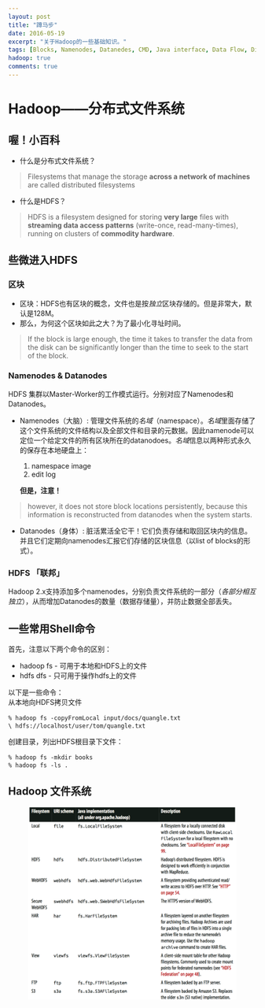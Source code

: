 ```yaml
---
layout: post
title: "蹲马步"
date: 2016-05-19
excerpt: "关于Hadoop的一些基础知识。"
tags: [Blocks, Namenodes, Datanedes, CMD, Java interface, Data Flow, Distcp－并行拷贝]
hadoop: true
comments: true
---
```


# Hadoop——分布式文件系统



## 喔！小百科
* 什么是分布式文件系统？

> Filesystems that manage the storage **across a network of machines** are called distributed filesystems

* 	什么是HDFS？

> HDFS is a filesystem designed for storing **very large** files with **streaming data access patterns** (write-once, read-many-times), running on clusters of **commodity hardware**.

## 些微进入HDFS

### 区块

* 区块：HDFS也有区块的概念，文件也是按*独立*区块存储的。但是非常大，默认是128M。
* 那么，为何这个区块如此之大？为了最小化寻址时间。

> If the block is large enough, the time it takes to transfer the data from the disk can be significantly longer than the time to seek to the start of the block.

### Namenodes & Datanodes

HDFS 集群以Master-Worker的工作模式运行。分别对应了Namenodes和Datanodes。  

* Namenodes（大脑）: 管理文件系统的*名域*（namespace）。*名域*里面存储了这个文件系统的文件结构以及全部文件和目录的元数据。因此namenode可以定位一个给定文件的所有区块所在的datanodoes。*名域*信息以两种形式永久的保存在本地硬盘上：
  1. namespace image
  2. edit log

  **但是，注意！**

> however, it does not store block locations persistently, because this information is reconstructed from datanodes when the system starts.

* Datanodes（身体）: 脏活累活全它干！它们负责存储和取回区块内的信息。并且它们定期向namenodes汇报它们存储的区块信息（以list of blocks的形式）。

### HDFS 「联邦」

Hadoop 2.x支持添加多个namenodes，分别负责文件系统的一部分（*各部分相互独立*），从而增加Datanodes的数量（数据存储量），并防止数据全部丢失。

## 一些常用Shell命令

首先，注意以下两个命令的区别：

* hadoop fs - 可用于本地和HDFS上的文件
* hdfs dfs - 只可用于操作hdfs上的文件

以下是一些命令：  
从本地向HDFS拷贝文件

	% hadoop fs -copyFromLocal input/docs/quangle.txt  
	\ hdfs://localhost/user/tom/quangle.txt

创建目录，列出HDFS根目录下文件：

	% hadoop fs -mkdir books
	% hadoop fs -ls .
	
## Hadoop 文件系统
<figure>
	<a href="/images/Hadoop-Filesystem.png"><img src=/images/Hadoop-Filesystem.png"></a>
